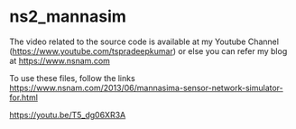 # ns2_mannasim
The video related to the source code is available at my Youtube Channel (https://www.youtube.com/tspradeepkumar) or else you can refer my blog at https://www.nsnam.com 

To use these files, follow the links
https://www.nsnam.com/2013/06/mannasima-sensor-network-simulator-for.html

https://youtu.be/T5_dg06XR3A

